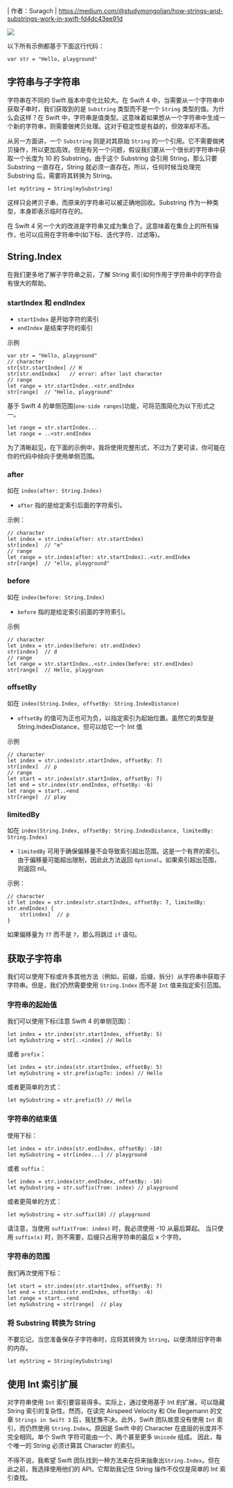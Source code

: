 | 作者：Suragch
| https://medium.com/@studymongolian/how-strings-and-substrings-work-in-swift-fd4dc43ee91d

![](https://cdn-images-1.medium.com/max/2000/1*t80R44pKEagfOfiHn9_fUg.png)

以下所有示例都基于下面这行代码：

```objc
var str = "Hello, playground"
```

## 字符串与子字符串

字符串在不同的 Swift 版本中变化比较大。在 Swift 4 中，当需要从一个字符串中获取子串时，我们获取到的是 `Substring` 类型而不是一个 `String` 类型的值。为什么会这样？在 Swift 中，字符串是值类型。这意味着如果想从一个字符串中生成一个新的字符串，则需要做拷贝处理。这对于稳定性是有益的，但效率却不高。

从另一方面讲，一个 `Substring` 则是对其原始 `String` 的一个引用。它不需要做拷贝操作，所以更加高效。但是有另一个问题，假设我们要从一个很长的字符串中获取一个长度为 10 的 Substring，由于这个 Substring 会引用 String，那么只要 Substring 一直存在，String 就必须一直存在。所以，任何时候当处理完 Substring 后，需要将其转换为 String。

```objc
let myString = String(mySubstring)
```

这样只会拷贝子串，而原来的字符串可以被正确地回收。Substring 作为一种类型，本身即表示临时存在的。

在 Swift 4 另一个大的改进是字符串又成为集合了。这意味着在集合上的所有操作，也可以应用在字符串中(如下标、迭代字符、过滤等)。

## String.Index

在我们更多地了解子字符串之前，了解 String 索引如何作用于字符串中的字符会有很大的帮助。

### startIndex 和 endIndex

* `startIndex` 是开始字符的索引
* `endIndex` 是结束字符的索引

示例

```objc
var str = "Hello, playground"
// character
str[str.startIndex] // H
str[str.endIndex]   // error: after last character
// range
let range = str.startIndex..<str.endIndex
str[range]  // "Hello, playground"
```

基于 Swift 4 的单侧范围(`one-side ranges`)功能，可将范围简化为以下形式之一。

```objc
let range = str.startIndex...
let range = ..<str.endIndex
```

为了清晰起见，在下面的示例中，我将使用完整形式，不过为了更可读，你可能在你的代码中倾向于使用单侧范围。

### after

如在 `index(after: String.Index)`

* `after` 指的是给定索引后面的字符索引。

示例：

```objc
// character
let index = str.index(after: str.startIndex)
str[index]  // "e"
// range
let range = str.index(after: str.startIndex)..<str.endIndex
str[range]  // "ello, playground"
```

### before

如在 `index(before: String.Index)`

* `before` 指的是给定索引前面的字符索引。

示例

```objc
// character
let index = str.index(before: str.endIndex)
str[index]  // d
// range
let range = str.startIndex..<str.index(before: str.endIndex)
str[range]  // Hello, playgroun
```

### offsetBy

如在 `index(String.Index, offsetBy: String.IndexDistance)`

* `offsetBy` 的值可为正也可为负，以指定索引为起始位置。虽然它的类型是 String.IndexDistance，但可以给它一个 Int 值

示例

```objc
// character
let index = str.index(str.startIndex, offsetBy: 7)
str[index]  // p
// range
let start = str.index(str.startIndex, offsetBy: 7)
let end = str.index(str.endIndex, offsetBy: -6)
let range = start..<end
str[range]  // play
```

### limitedBy

如在 `index(String.Index, offsetBy: String.IndexDistance, limitedBy: String.Index)`

* `limitedBy` 可用于确保偏移量不会导致索引超出范围。这是一个有界的索引。由于偏移量可能超出限制，因此此方法返回 `Optional`。如果索引超出范围，则返回 nil。

示例：

```objc
// character
if let index = str.index(str.startIndex, offsetBy: 7, limitedBy: str.endIndex) {
    str[index]  // p
}
```

如果偏移量为 `77` 而不是 `7`，那么将跳过 `if` 语句。

## 获取子字符串

我们可以使用下标或许多其他方法（例如，前缀，后缀，拆分）从字符串中获取子字符串。但是，我们仍然需要使用 `String.Index` 而不是 `Int` 值来指定索引范围。

### 字符串的起始值

我们可以使用下标(注意 Swift 4 的单侧范围)：

```objc
let index = str.index(str.startIndex, offsetBy: 5)
let mySubstring = str[..<index] // Hello
```

或者 `prefix`：

```objc
let index = str.index(str.startIndex, offsetBy: 5)
let mySubstring = str.prefix(upTo: index) // Hello
```

或者更简单的方式：

```objc
let mySubstring = str.prefix(5) // Hello
```

### 字符串的结束值

使用下标：

```objc
let index = str.index(str.endIndex, offsetBy: -10)
let mySubstring = str[index...] // playground
```

或者 `suffix`：

```objc
let index = str.index(str.endIndex, offsetBy: -10)
let mySubstring = str.suffix(from: index) // playground
```

或者更简单的方式：

```objc
let mySubstring = str.suffix(10) // playground
```

请注意，当使用 `suffix(from: index)` 时，我必须使用 -10 从最后算起。 当只使用 `suffix(x)` 时，则不需要，后缀只占用字符串的最后 x 个字符。

### 字符串的范围

我们再次使用下标：

```objc
let start = str.index(str.startIndex, offsetBy: 7)
let end = str.index(str.endIndex, offsetBy: -6)
let range = start..<end
let mySubstring = str[range]  // play
```

### 将 Substring 转换为 String

不要忘记，当您准备保存子字符串时，应将其转换为 `String`，以便清除旧字符串的内存。

```objc
let myString = String(mySubstring)
```

## 使用 Int 索引扩展

对字符串使用 `Int` 索引要容易得多。实际上，通过使用基于 Int 的扩展，可以隐藏 String 索引的复杂性。然而，在读完 Airspeed Velocity 和 Ole Begemann 的文章 `Strings in Swift 3` 后，我犹豫不决。此外，Swift 团队故意没有使用 `Int` 索引，而仍然使用 `String.Index`。原因是 Swift 中的 Character 在底层的长度并不完全相同。单个 Swift 字符可能由一个、两个甚至更多 `Unicode` 组成。 因此，每个唯一的 String 必须计算其 Character 的索引。

不得不说，我希望 Swift 团队找到一种方法来在将来抽象出`String.Index`。但在此之前，我选择使用他们的 API。它帮助我记住 String 操作不仅仅是简单的 Int 索引查找。

